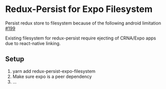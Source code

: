 # Redux-Persist for Expo Filesystem

Persist redux store to filesystem because of the following android limitation [#199](https://github.com/rt2zz/redux-persist/issues/199)

Existing filesystem for redux-persist require ejecting of CRNA/Expo apps due to react-native linking.

## Setup

1. yarn add redux-persist-expo-filesystem
1. Make sure expo is a peer dependency
1. ...
